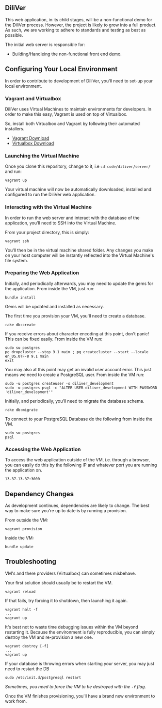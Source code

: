 ## DiliVer

This web application, in its child stages, will be a non-functional demo for
the DiliVer process. However, the project is likely to grow into a full product.
As such, we are working to adhere to standards and testing as best as possible.

The initial web server is responsible for:
- Building/Handleing the non-functional front end demo.

## Configuring Your Local Environment

In order to contribute to development of DiliVer, you'll need to set-up your
local environment.

### Vagrant and Virtualbox

DiliVer uses Virtual Machines to maintain environments for developers.
In order to make this easy, Vagrant is used on top of Virtualbox.

So, install both Virtualbox and Vagrant by following their automated
installers.

- [Vagrant Download](http://downloads.vagrantup.com/)
- [Virtualbox Download](https://www.virtualbox.org/wiki/Downloads)

### Launching the Virtual Machine

Once you clone this repository, change to it, i.e `cd code/diliver/server/` and
run:

    vagrant up

Your virtual machine will now be automatically downloaded, installed and
configured to run the DiliVer web application.

### Interacting with the Virtual Machine

In order to run the web server and interact with the database of the
application, you'll need to SSH into the Virtual Machine.

From your project directory, this is simply:

    vagrant ssh

You'll then be in the virtual machine shared folder. Any changes you make
on your host computer will be instantly reflected into the Virtual Machine's
file system.

### Preparing the Web Application

Initially, and periodically afterwards, you may need to update
the gems for the application. From inside the VM, just run:

    bundle install

Gems will be updated and installed as necessary.

The first time you provision your VM, you'll need to create a database.

    rake db:create

If you receive errors about character encoding at this point, don't panic! This
can be fixed easily. From inside the VM run:

    sudo su postgres
    pg_dropcluster --stop 9.1 main ; pg_createcluster --start --locale en_US.UTF-8 9.1 main
    exit

You may also at this point may get an invalid user account error. This just means we
need to create a PostgreSQL user. From inside the VM run:

    sudo -u postgres createuser -s diliver_development
    sudo -u postgres psql -c "ALTER USER diliver_development WITH PASSWORD 'diliver_development'"

Initially, and periodically, you'll need to migrate the database schema.

    rake db:migrate

To connect to your PostgreSQL Database do the following from inside the VM.

    sudo su postgres
    psql

### Accessing the Web Application

To access the web application outside of the VM, i.e. through a browser, you
can easily do this by the following IP and whatever port you are running the
application on.

    13.37.13.37:3000

## Dependency Changes

As development continues, dependencies are likely to change. The best
way to make sure you're up to date is by running a provision.

From outside the VM:

    vagrant provision

Inside the VM:

    bundle update

## Troubleshooting

VM's and there providers (Virtualbox) can sometimes misbehave.

Your first solution should usually be to restart the VM.

    vagrant reload

If that fails, try forcing it to shutdown, then launching it again.

    vagrant halt -f
    ...
    vagrant up

It's best not to waste time debugging issues within the VM  beyond
restarting it. Because the environment is fully reproducible, you
can simply destroy the VM and re-provision a new one.

    vagrant destroy [-f]
    ...
    vagrant up
    
If your database is throwing errors when starting your server, you may just need to restart the DB

    sudo /etc/init.d/postgresql restart

*Sometimes, you need to force the VM to be destroyed with the `-f` flag.*

Once the VM finishes provisioning, you'll have a brand new environment
to work from.
